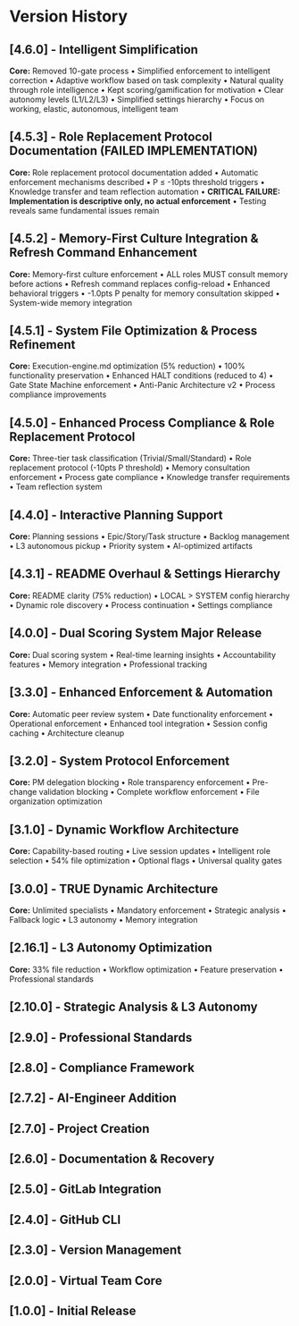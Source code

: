 # Version History

## [4.6.0] - Intelligent Simplification
**Core:** Removed 10-gate process • Simplified enforcement to intelligent correction • Adaptive workflow based on task complexity • Natural quality through role intelligence • Kept scoring/gamification for motivation • Clear autonomy levels (L1/L2/L3) • Simplified settings hierarchy • Focus on working, elastic, autonomous, intelligent team

## [4.5.3] - Role Replacement Protocol Documentation (FAILED IMPLEMENTATION)
**Core:** Role replacement protocol documentation added • Automatic enforcement mechanisms described • P ≤ -10pts threshold triggers • Knowledge transfer and team reflection automation • **CRITICAL FAILURE: Implementation is descriptive only, no actual enforcement** • Testing reveals same fundamental issues remain

## [4.5.2] - Memory-First Culture Integration & Refresh Command Enhancement
**Core:** Memory-first culture enforcement • ALL roles MUST consult memory before actions • Refresh command replaces config-reload • Enhanced behavioral triggers • -1.0pts P penalty for memory consultation skipped • System-wide memory integration

## [4.5.1] - System File Optimization & Process Refinement
**Core:** Execution-engine.md optimization (5% reduction) • 100% functionality preservation • Enhanced HALT conditions (reduced to 4) • Gate State Machine enforcement • Anti-Panic Architecture v2 • Process compliance improvements

## [4.5.0] - Enhanced Process Compliance & Role Replacement Protocol
**Core:** Three-tier task classification (Trivial/Small/Standard) • Role replacement protocol (-10pts P threshold) • Memory consultation enforcement • Process gate compliance • Knowledge transfer requirements • Team reflection system

## [4.4.0] - Interactive Planning Support
**Core:** Planning sessions • Epic/Story/Task structure • Backlog management • L3 autonomous pickup • Priority system • AI-optimized artifacts

## [4.3.1] - README Overhaul & Settings Hierarchy
**Core:** README clarity (75% reduction) • LOCAL > SYSTEM config hierarchy • Dynamic role discovery • Process continuation • Settings compliance

## [4.0.0] - Dual Scoring System Major Release
**Core:** Dual scoring system • Real-time learning insights • Accountability features • Memory integration • Professional tracking

## [3.3.0] - Enhanced Enforcement & Automation
**Core:** Automatic peer review system • Date functionality enforcement • Operational enforcement • Enhanced tool integration • Session config caching • Architecture cleanup

## [3.2.0] - System Protocol Enforcement
**Core:** PM delegation blocking • Role transparency enforcement • Pre-change validation blocking • Complete workflow enforcement • File organization optimization

## [3.1.0] - Dynamic Workflow Architecture
**Core:** Capability-based routing • Live session updates • Intelligent role selection • 54% file optimization • Optional flags • Universal quality gates

## [3.0.0] - TRUE Dynamic Architecture  
**Core:** Unlimited specialists • Mandatory enforcement • Strategic analysis • Fallback logic • L3 autonomy • Memory integration

## [2.16.1] - L3 Autonomy Optimization
**Core:** 33% file reduction • Workflow optimization • Feature preservation • Professional standards

## [2.10.0] - Strategic Analysis & L3 Autonomy
## [2.9.0] - Professional Standards  
## [2.8.0] - Compliance Framework
## [2.7.2] - AI-Engineer Addition
## [2.7.0] - Project Creation
## [2.6.0] - Documentation & Recovery
## [2.5.0] - GitLab Integration
## [2.4.0] - GitHub CLI
## [2.3.0] - Version Management
## [2.0.0] - Virtual Team Core
## [1.0.0] - Initial Release